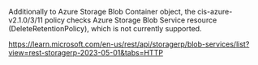 Additionally to Azure Storage Blob Container object, the cis-azure-v2.1.0/3/11 policy checks Azure Storage Blob Service resource (DeleteRetentionPolicy), which is not currently supported.

<https://learn.microsoft.com/en-us/rest/api/storagerp/blob-services/list?view=rest-storagerp-2023-05-01&tabs=HTTP>
